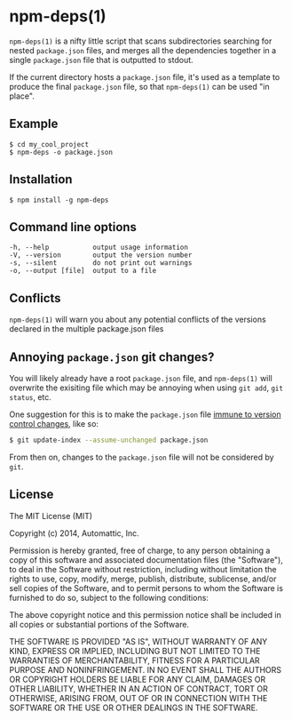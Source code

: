 # npm-deps(1)

`npm-deps(1)` is a nifty little script that scans subdirectories searching for 
nested `package.json` files, and merges all the dependencies together in a 
single `package.json` file that is outputted to stdout.

If the current directory hosts a `package.json` file, it's used as a template
to produce the final `package.json` file, so that `npm-deps(1)` can be used "in
place".

## Example

    $ cd my_cool_project
    $ npm-deps -o package.json

## Installation

    $ npm install -g npm-deps

## Command line options

    -h, --help           output usage information
    -V, --version        output the version number
    -s, --silent         do not print out warnings
    -o, --output [file]  output to a file

## Conflicts

`npm-deps(1)` will warn you about any potential conflicts of the versions
declared in the multiple package.json files

## Annoying `package.json` git changes?

You will likely already have a root `package.json` file, and
`npm-deps(1)` will overwrite the exisiting file which may be annoying
when using `git add`, `git status`, etc.

One suggestion for this is to make the `package.json` file [immune
to version control changes][git-ignore], like so:

``` bash
$ git update-index --assume-unchanged package.json
```

From then on, changes to the `package.json` file will not be considered
by `git`.

## License

The MIT License (MIT)

Copyright (c) 2014, Automattic, Inc.

Permission is hereby granted, free of charge, to any person obtaining a copy
of this software and associated documentation files (the "Software"), to deal
in the Software without restriction, including without limitation the rights
to use, copy, modify, merge, publish, distribute, sublicense, and/or sell
copies of the Software, and to permit persons to whom the Software is
furnished to do so, subject to the following conditions:

The above copyright notice and this permission notice shall be included in
all copies or substantial portions of the Software.

THE SOFTWARE IS PROVIDED "AS IS", WITHOUT WARRANTY OF ANY KIND, EXPRESS OR
IMPLIED, INCLUDING BUT NOT LIMITED TO THE WARRANTIES OF MERCHANTABILITY,
FITNESS FOR A PARTICULAR PURPOSE AND NONINFRINGEMENT. IN NO EVENT SHALL THE
AUTHORS OR COPYRIGHT HOLDERS BE LIABLE FOR ANY CLAIM, DAMAGES OR OTHER
LIABILITY, WHETHER IN AN ACTION OF CONTRACT, TORT OR OTHERWISE, ARISING FROM,
OUT OF OR IN CONNECTION WITH THE SOFTWARE OR THE USE OR OTHER DEALINGS IN
THE SOFTWARE.

[git-ignore]: http://blog.pagebakers.nl/2009/01/29/git-ignoring-changes-in-tracked-files/
